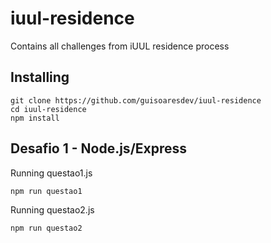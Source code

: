 # iuul-residence

Contains all challenges from iUUL residence process

## Installing

```
git clone https://github.com/guisoaresdev/iuul-residence
cd iuul-residence
npm install
```

## Desafio 1 - Node.js/Express

Running questao1.js

```
npm run questao1
```

Running questao2.js

```
npm run questao2
```
